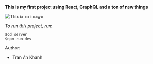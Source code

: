 __This is my first project using React, GraphQL and a ton of new things__

![This is an image](https://topdev.vn/blog/wp-content/uploads/2017/04/graphql.png)

*To run this project, run:*
```
$cd server
$npm run dev
```

Author:
- Tran An Khanh